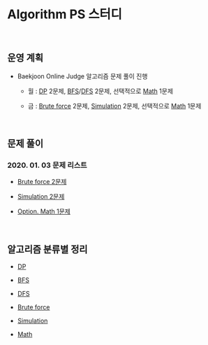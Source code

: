 # Algorithm PS 스터디

<br>

## 운영 계획

- Baekjoon Online Judge 알고리즘 문제 풀이 진행

  - 월 : [DP](https://www.acmicpc.net/problem/tag/%EB%8B%A4%EC%9D%B4%EB%82%98%EB%AF%B9%20%ED%94%84%EB%A1%9C%EA%B7%B8%EB%9E%98%EB%B0%8D) 2문제, [BFS](https://www.acmicpc.net/problem/tag/BFS)/[DFS](https://www.acmicpc.net/problem/tag/DFS) 2문제, 선택적으로 [Math](https://www.acmicpc.net/problem/tag/%EC%88%98%ED%95%99) 1문제

  - 금 : [Brute force](https://www.acmicpc.net/problem/tag/%EB%B8%8C%EB%A3%A8%ED%8A%B8%20%ED%8F%AC%EC%8A%A4) 2문제, [Simulation](https://www.acmicpc.net/problem/tag/%EC%8B%9C%EB%AE%AC%EB%A0%88%EC%9D%B4%EC%85%98) 2문제, 선택적으로 [Math](https://www.acmicpc.net/problem/tag/%EC%88%98%ED%95%99) 1문제

<br>

## 문제 풀이

### 2020. 01. 03 문제 리스트

  - [Brute force 2문제](./boj/brute_force/2020-01-03/README.md)

  - [Simulation 2문제](./boj/simulation/2020-01-03/README.md)

  - [Option. Math 1문제](./boj/math/2020-01-03/README.md)

<br>

## 알고리즘 분류별 정리

- [DP](boj/dp/README.md)

- [BFS](boj/bfs/README.md)

- [DFS](boj/dfs/README.md)

- [Brute force](./boj/brute_force/README.md)

- [Simulation](./boj/simulation/README.md)

- [Math](./boj/math/README.md)